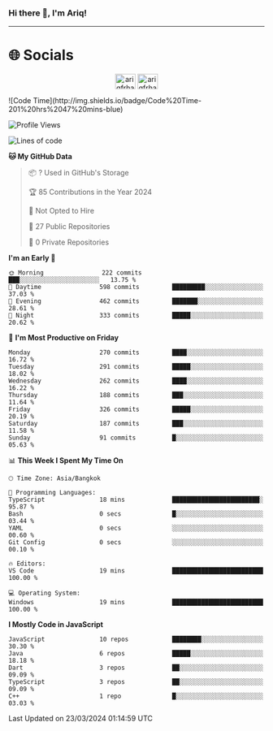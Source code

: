 ### Hi there 👋, I'm Ariq!
<hr>
<h1 align="">🌐 Socials</h1>
<p align="center">
<a href="https://www.linkedin.com/in/ariqfarhan/" target="blank"><img align="center" src="https://raw.githubusercontent.com/rahuldkjain/github-profile-readme-generator/master/src/images/icons/Social/linked-in-alt.svg" alt="ariqfrhan" height="30" width="40" /></a>
<a href="https://instagram.com/ariqfrhan" target="blank"><img align="center" src="https://raw.githubusercontent.com/rahuldkjain/github-profile-readme-generator/master/src/images/icons/Social/instagram.svg" alt="ariqfrhan" height="30" width="40" /></a>
</p>
<!--START_SECTION:waka-->
![Code Time](http://img.shields.io/badge/Code%20Time-201%20hrs%2047%20mins-blue)

![Profile Views](http://img.shields.io/badge/Profile%20Views-0-blue)

![Lines of code](https://img.shields.io/badge/From%20Hello%20World%20I%27ve%20Written-9.5%20million%20lines%20of%20code-blue)

**🐱 My GitHub Data** 

> 📦 ? Used in GitHub's Storage 
 > 
> 🏆 85 Contributions in the Year 2024
 > 
> 🚫 Not Opted to Hire
 > 
> 📜 27 Public Repositories 
 > 
> 🔑 0 Private Repositories 
 > 
**I'm an Early 🐤** 

```text
🌞 Morning                222 commits         ███░░░░░░░░░░░░░░░░░░░░░░   13.75 % 
🌆 Daytime                598 commits         █████████░░░░░░░░░░░░░░░░   37.03 % 
🌃 Evening                462 commits         ███████░░░░░░░░░░░░░░░░░░   28.61 % 
🌙 Night                  333 commits         █████░░░░░░░░░░░░░░░░░░░░   20.62 % 
```
📅 **I'm Most Productive on Friday** 

```text
Monday                   270 commits         ████░░░░░░░░░░░░░░░░░░░░░   16.72 % 
Tuesday                  291 commits         █████░░░░░░░░░░░░░░░░░░░░   18.02 % 
Wednesday                262 commits         ████░░░░░░░░░░░░░░░░░░░░░   16.22 % 
Thursday                 188 commits         ███░░░░░░░░░░░░░░░░░░░░░░   11.64 % 
Friday                   326 commits         █████░░░░░░░░░░░░░░░░░░░░   20.19 % 
Saturday                 187 commits         ███░░░░░░░░░░░░░░░░░░░░░░   11.58 % 
Sunday                   91 commits          █░░░░░░░░░░░░░░░░░░░░░░░░   05.63 % 
```


📊 **This Week I Spent My Time On** 

```text
🕑︎ Time Zone: Asia/Bangkok

💬 Programming Languages: 
TypeScript               18 mins             ████████████████████████░   95.87 % 
Bash                     0 secs              █░░░░░░░░░░░░░░░░░░░░░░░░   03.44 % 
YAML                     0 secs              ░░░░░░░░░░░░░░░░░░░░░░░░░   00.60 % 
Git Config               0 secs              ░░░░░░░░░░░░░░░░░░░░░░░░░   00.10 % 

🔥 Editors: 
VS Code                  19 mins             █████████████████████████   100.00 % 

💻 Operating System: 
Windows                  19 mins             █████████████████████████   100.00 % 
```

**I Mostly Code in JavaScript** 

```text
JavaScript               10 repos            ████████░░░░░░░░░░░░░░░░░   30.30 % 
Java                     6 repos             █████░░░░░░░░░░░░░░░░░░░░   18.18 % 
Dart                     3 repos             ██░░░░░░░░░░░░░░░░░░░░░░░   09.09 % 
TypeScript               3 repos             ██░░░░░░░░░░░░░░░░░░░░░░░   09.09 % 
C++                      1 repo              █░░░░░░░░░░░░░░░░░░░░░░░░   03.03 % 
```




 Last Updated on 23/03/2024 01:14:59 UTC
<!--END_SECTION:waka-->
